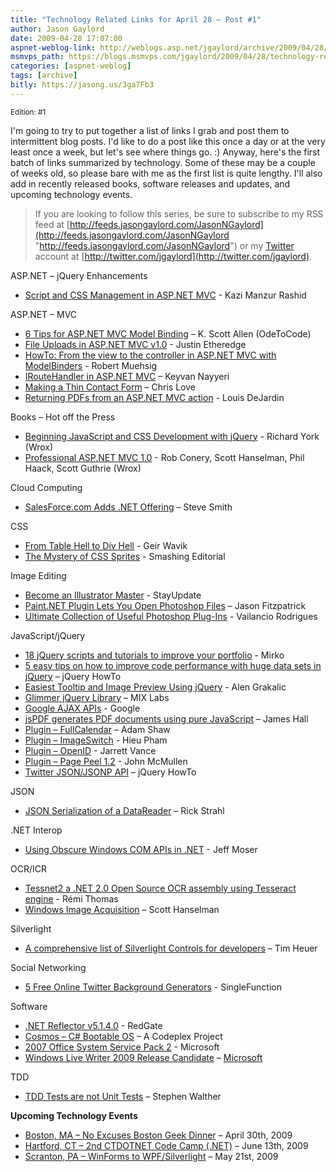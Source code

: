 ```yaml
---
title: "Technology Related Links for April 28 – Post #1"
author: Jason Gaylord
date: 2009-04-28 17:07:00
aspnet-weblog-link: http://weblogs.asp.net/jgaylord/archive/2009/04/28/technology-related-links-post-1.aspx
msmvps_path: https://blogs.msmvps.com/jgaylord/2009/04/28/technology-related-links-post-1/
categories: [aspnet-weblog]
tags: [archive]
bitly: https://jasong.us/3ga7Fb3
---
```


<small>Edition: #1</small>

I'm going to try to put together a list of links I grab and post them to intermittent blog posts. I'd like to do a post like this once a day or at the very least once a week, but let's see where things go. :) Anyway, here's the first batch of links summarized by technology. Some of these may be a couple of weeks old, so please bare with me as the first list is quite lengthy. I'll also add in recently released books, software releases and updates, and upcoming technology events.

> If you are looking to follow this series, be sure to subscribe to my RSS feed at [http://feeds.jasongaylord.com/JasonNGaylord](http://feeds.jasongaylord.com/JasonNGaylord "http://feeds.jasongaylord.com/JasonNGaylord") or my [Twitter](http://twitter.com/jgaylord) account at [http://twitter.com/jgaylord](http://twitter.com/jgaylord).

ASP.NET – jQuery Enhancements

- [Script and CSS Management in ASP.NET MVC](http://weblogs.asp.net/rashid/archive/2009/04/28/script-and-css-management-in-asp-net-mvc.aspx) - Kazi Manzur Rashid

ASP.NET – MVC

- [6 Tips for ASP.NET MVC Model Binding](http://odetocode.com/Blogs/scott/archive/2009/04/27/12788.aspx) – K. Scott Allen (OdeToCode)
- [File Uploads in ASP.NET MVC v1.0](http://www.codethinked.com/post/2009/04/02/File-Uploads-in-ASPNET-MVC-10-RTM.aspx) - Justin Etheredge
- [HowTo: From the view to the controller in ASP.NET MVC with ModelBinders](http://code-inside.de/blog-in/2009/04/06/howto-from-the-view-to-the-controller-in-aspnet-mvc-with-modelbinders/) - Robert Muehsig
- [IRouteHandler in ASP.NET MVC](http://nayyeri.net/blog/iroutehandler-in-asp-net-mvc/) – Keyvan Nayyeri
- [Making a Thin Contact Form](http://professionalaspnet.com/archive/2009/04/28/The-ASP.NET-Diet-Part-2-_1320_-Making-a-Thin-Contact-Form.aspx) – Chris Love
- [Returning PDFs from an ASP.NET MVC action](http://whereslou.com/2009/04/12/returning-pdfs-from-an-aspnet-mvc-action) - Louis DeJardin

Books – Hot off the Press

- [Beginning JavaScript and CSS Development with jQuery](http://www.wrox.com/WileyCDA/WroxTitle/Beginning-JavaScript-and-CSS-Development-with-jQuery.productCd-0470227796.html) - Richard York (Wrox)
- [Professional ASP.NET MVC 1.0](http://www.wrox.com/WileyCDA/WroxTitle/Professional-ASP-NET-MVC-1-0.productCd-0470384611.html) - Rob Conery, Scott Hanselman, Phil Haack, Scott Guthrie (Wrox)

Cloud Computing

- [SalesForce.com Adds .NET Offering](http://wiki.developerforce.com/index.php/CloudComputingForDotNet) – Steve Smith

CSS

- [From Table Hell to Div Hell](http://www.smashingmagazine.com/2009/04/08/from-table-hell-to-div-hell/) - Geir Wavik
- [The Mystery of CSS Sprites](http://www.smashingmagazine.com/2009/04/27/the-mystery-of-css-sprites-techniques-tools-and-tutorials/) - Smashing Editorial

Image Editing

- [Become an Illustrator Master](http://stayupdate.com/illustration-illustrator/become-an-illustration-master-60-adobe-illustrator-tutorials-and-resources/713) - StayUpdate
- [Paint.NET Plugin Lets You Open Photoshop Files](http://lifehacker.com/5224429/paintnet-plugin-lets-you-open-photoshop-files) – Jason Fitzpatrick
- [Ultimate Collection of Useful Photoshop Plug-Ins](http://www.smashingmagazine.com/2009/04/23/ultimate-collection-of-useful-photoshop-plug-ins/) - Vailancio Rodrigues

JavaScript/jQuery

- [18 jQuery scripts and tutorials to improve your portfolio](http://www.designer-daily.com/18-jquery-scripts-and-tutorials-to-improve-your-portfolio-2162/) - Mirko
- [5 easy tips on how to improve code performance with huge data sets in jQuery](http://jquery-howto.blogspot.com/2009/02/5-easy-tips-on-how-to-improve-code.html) – jQuery HowTo
- [Easiest Tooltip and Image Preview Using jQuery](http://cssglobe.com/post/1695/easiest-tooltip-and-image-preview-using-jquery) - Alen Grakalic
- [Glimmer jQuery Library](http://www.visitmix.com/Lab/Glimmer) – MIX Labs
- [Google AJAX APIs](http://code.google.com/apis/ajax/playground/) - Google
- [jsPDF generates PDF documents using pure JavaScript](http://code.google.com/p/jspdf/) – James Hall
- [Plugin – FullCalendar](http://arshaw.com/fullcalendar/) – Adam Shaw
- [Plugin – ImageSwitch](http://www.hieu.co.uk/blog/index.php/imageswitch/) - Hieu Pham
- [Plugin – OpenID](http://jvance.com/pages/JQueryOpenIDPlugin.xhtml) - Jarrett Vance
- [Plugin – Page Peel 1.2](http://smple.com/2009/01/30/jquery-page-peel-12/) - John McMullen
- [Twitter JSON/JSONP API](http://jquery-howto.blogspot.com/2009/04/twitter-jsonjsonp-api-url.html) – jQuery HowTo

JSON

- [JSON Serialization of a DataReader](http://west-wind.com/weblog/posts/737584.aspx) – Rick Strahl

.NET Interop

- [Using Obscure Windows COM APIs in .NET](http://www.moserware.com/2009/04/using-obscure-windows-com-apis-in-net.html) - Jeff Moser

OCR/ICR

- [Tessnet2 a .NET 2.0 Open Source OCR assembly using Tesseract engine](http://www.pixel-technology.com/freeware/tessnet2/) - Rémi Thomas
- [Windows Image Acquisition](http://blogs.msdn.com/coding4fun/archive/2006/10/31/912546.aspx) – Scott Hanselman

Silverlight

- [A comprehensive list of Silverlight Controls for developers](http://timheuer.com/blog/archive/2009/01/28/comprehensive-list-of-silverlight-controls.aspx) – Tim Heuer

Social Networking

- [5 Free Online Twitter Background Generators](http://singlefunction.com/5-free-online-twitter-background-generators/) - SingleFunction

Software

- [.NET Reflector v5.1.4.0](http://www.red-gate.com/products/reflector/) - RedGate
- [Cosmos – C# Bootable OS](http://www.codeplex.com/Cosmos/) – A Codeplex Project
- [2007 Office System Service Pack 2](http://support.microsoft.com/kb/968170) - Microsoft
- [Windows Live Writer 2009 Release Candidate](http://windowslivewriter.spaces.live.com/Blog/cns!D85741BB5E0BE8AA!1581.entry) – [Microsoft](http://microsoft.com/)

TDD

- [TDD Tests are not Unit Tests](http://stephenwalther.com/blog/archive/2009/04/11/tdd-tests-are-not-unit-tests.aspx) – Stephen Walther

**Upcoming Technology Events**

- [Boston, MA – No Excuses Boston Geek Dinner](http://www.nerddinner.com/323) – April 30th, 2009
- [Hartford, CT – 2nd CTDOTNET Code Camp (.NET)](http://ctdotnet.org/codecamp2.aspx) – June 13th, 2009
- [Scranton, PA – WinForms to WPF/Silverlight](http://dotnetvalley.com/events/eventdetails.aspx?eventid=80) – May 21st, 2009